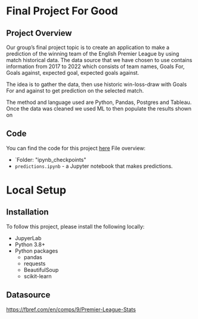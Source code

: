# Final Project For Good

## Project Overview

Our group’s final project topic is to create an application to make a prediction of the winning team of the English Premier League by using match historical data. 
The data source that we have chosen to use contains information from 2017 to 2022 which consists of team names, Goals For, Goals against, expected goal, expected goals against. 

The idea is to gather the data, then use historic win-loss-draw with Goals For and against to get prediction on the selected match.

The method and language used are Python, Pandas, Postgres and Tableau. Once the data was cleaned we used ML to then populate the results shown on 

## Code

You can find the code for this project [here](https://github.com/tc831/final-project-for-good)
File overview:

* `Folder: "ipynb_checkpoints"
* `predictions.ipynb` - a Jupyter notebook that makes predictions.

# Local Setup

## Installation

To follow this project, please install the following locally:

* JupyerLab
* Python 3.8+
* Python packages
    * pandas
    * requests
    * BeautifulSoup
    * scikit-learn
    
## Datasource
https://fbref.com/en/comps/9/Premier-League-Stats
